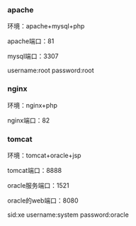 ### apache
环境：apache+mysql+php

apache端口：81

mysql端口：3307

username:root password:root

### nginx
环境：nginx+php

nginx端口：82

### tomcat
环境：tomcat+oracle+jsp

tomcat端口：8888

oracle服务端口：1521

oracle的web端口：8080

sid:xe username:system password:oracle
